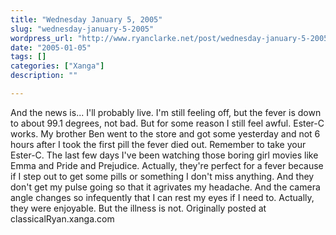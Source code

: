 ```yaml
---
title: "Wednesday January 5, 2005"
slug: "wednesday-january-5-2005"
wordpress_url: "http://www.ryanclarke.net/post/wednesday-january-5-2005/"
date: "2005-01-05"
tags: []
categories: ["Xanga"]
description: ""

---
```


And the news is... I'll probably live. I'm still feeling off, but the fever is down to about 99.1 degrees, not bad. But for some reason I still feel awful. Ester-C works. My brother Ben went to the store and got some yesterday and not 6 hours after I took the first pill the fever died out. Remember to take your Ester-C. The last few days I've been watching those boring girl movies like Emma and Pride and Prejudice. Actually, they're perfect for a fever because if I step out to get some pills or something I don't miss anything. And they don't get my pulse going so that it agrivates my headache. And the camera angle changes so infequently that I can rest my eyes if I need to. Actually, they were enjoyable. But the illness is not.
Originally posted at classicalRyan.xanga.com
